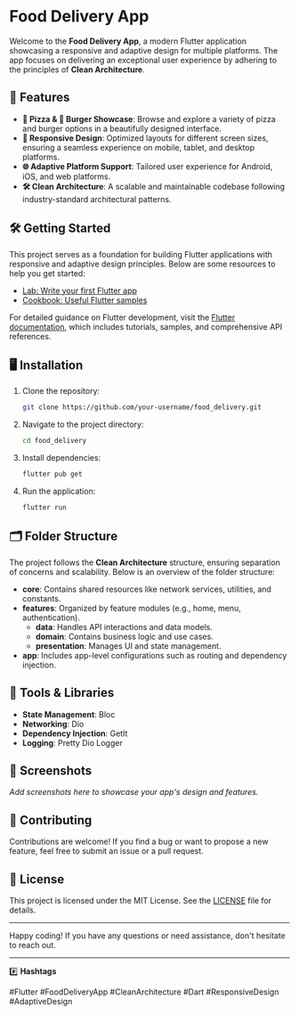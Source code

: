 # Food Delivery App

Welcome to the **Food Delivery App**, a modern Flutter application showcasing a responsive and adaptive design for multiple platforms. The app focuses on delivering an exceptional user experience by adhering to the principles of **Clean Architecture**.

## 🚀 Features

- **🍕 Pizza & 🍔 Burger Showcase**: Browse and explore a variety of pizza and burger options in a beautifully designed interface.
- **📱 Responsive Design**: Optimized layouts for different screen sizes, ensuring a seamless experience on mobile, tablet, and desktop platforms.
- **🌐 Adaptive Platform Support**: Tailored user experience for Android, iOS, and web platforms.
- **🛠 Clean Architecture**: A scalable and maintainable codebase following industry-standard architectural patterns.

## 🛠 Getting Started

This project serves as a foundation for building Flutter applications with responsive and adaptive design principles. Below are some resources to help you get started:

- [Lab: Write your first Flutter app](https://docs.flutter.dev/get-started/codelab)
- [Cookbook: Useful Flutter samples](https://docs.flutter.dev/cookbook)

For detailed guidance on Flutter development, visit the [Flutter documentation](https://docs.flutter.dev/), which includes tutorials, samples, and comprehensive API references.

## 🖥 Installation

1. Clone the repository:

   ```bash
   git clone https://github.com/your-username/food_delivery.git
   ```

2. Navigate to the project directory:

   ```bash
   cd food_delivery
   ```

3. Install dependencies:

   ```bash
   flutter pub get
   ```

4. Run the application:

   ```bash
   flutter run
   ```

## 🗂 Folder Structure

The project follows the **Clean Architecture** structure, ensuring separation of concerns and scalability. Below is an overview of the folder structure:

- **core**: Contains shared resources like network services, utilities, and constants.
- **features**: Organized by feature modules (e.g., home, menu, authentication).
  - **data**: Handles API interactions and data models.
  - **domain**: Contains business logic and use cases.
  - **presentation**: Manages UI and state management.
- **app**: Includes app-level configurations such as routing and dependency injection.

## 🔧 Tools & Libraries

- **State Management**: Bloc
- **Networking**: Dio
- **Dependency Injection**: GetIt
- **Logging**: Pretty Dio Logger

## 📸 Screenshots

*Add screenshots here to showcase your app's design and features.*

## 🤝 Contributing

Contributions are welcome! If you find a bug or want to propose a new feature, feel free to submit an issue or a pull request.

## 📄 License

This project is licensed under the MIT License. See the [LICENSE](LICENSE) file for details.

---

Happy coding! If you have any questions or need assistance, don't hesitate to reach out.

---

#️⃣ **Hashtags**

#Flutter #FoodDeliveryApp #CleanArchitecture #Dart #ResponsiveDesign #AdaptiveDesign

